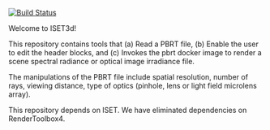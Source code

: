 [![Build Status](http://brainard-jenkins.psych.upenn.edu/buildStatus/icon?job=iset3d)](http://brainard-jenkins.psych.upenn.edu/job/iset3d/)

Welcome to ISET3d!

This repository contains tools that (a) Read a PBRT file, (b) Enable the user to edit the header blocks, and (c) Invokes the pbrt docker image to render a scene spectral radiance or optical image irradiance file.

The manipulations of the PBRT file include spatial resolution, number of rays, viewing distance, type of optics (pinhole, lens or light field microlens array).

This repository depends on ISET.  We have eliminated dependencies on RenderToolbox4. 